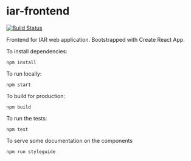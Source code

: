 # iar-frontend
[![Build Status](https://travis-ci.org/uisautomation/iar-frontend.svg?branch=master)](https://travis-ci.org/uisautomation/iar-frontend)

Frontend for IAR web application. Bootstrapped with Create React App.

To install dependencies:

`npm install`

To run locally:

`npm start`

To build for production:

`npm build`

To run the tests:

`npm test`

To serve some documentation on the components

`npm run styleguide`
